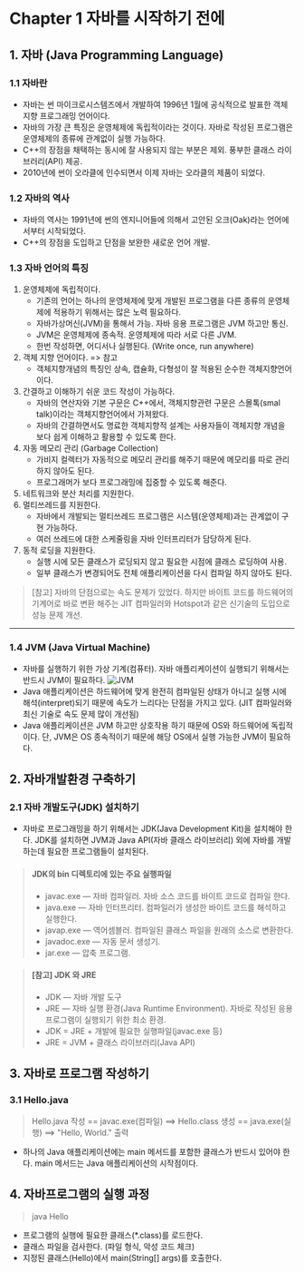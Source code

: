 # Chapter 1 자바를 시작하기 전에
## 1. 자바 (Java Programming Language)
### 1.1 자바란
- 자바는 썬 마이크로시스템즈에서 개발하여 1996년 1월에 공식적으로 발표한 객체지향 프로그래밍 언어이다.
- 자바의 가장 큰 특징은 운영체제에 독립적이라는 것이다. 자바로 작성된 프로그램은 운영체제의 종류에 관계없이 실행 가능하다.
- C++의 장점을 채택하는 동시에 잘 사용되지 않는 부분은 제외. 풍부한 클래스 라이브러리(API) 제공.
- 2010년에 썬이 오라클에 인수되면서 이제 자바는 오라클의 제품이 되었다.

### 1.2 자바의 역사
- 자바의 역사는 1991년에 썬의 엔지니어들에 의해서 고안된 오크(Oak)라는 언어에서부터 시작되었다.
- C++의 장점을 도입하고 단점을 보완한 새로운 언어 개발.

### 1.3 자바 언어의 특징
1. 운영체제에 독립적이다.
   - 기존의 언어는 하나의 운영체제에 맞게 개발된 프로그램을 다른 종류의 운영체제에 적용하기 위해서는 많은 노력 필요하다.
   - 자바가상머신(JVM)을 통해서 가능. 자바 응용 프로그램은 JVM 하고만 통신.
   - JVM은 운영체제에 종속적. 운영체제에 따라 서로 다른 JVM.
   - 한번 작성하면, 어디서나 실행된다. (Write once, run anywhere)
2. 객체 지향 언어이다. => 참고
   - 객체지향개념의 특징인 상속, 캡슐화, 다형성이 잘 적용된 순수한 객체지향언어이다.
3. 간결하고 이해하기 쉬운 코드 작성이 가능하다.
   - 자바의 연산자와 기본 구문은 C++에서, 객체지향관련 구문은 스몰톡(smal talk)이라는 객체지향언어에서 가져왔다.
   - 자바의 간결하면서도 명료한 객체지향적 설계는 사용자들이 객체지향 개념을 보다 쉽게 이해하고 활용할 수 있도록 한다.
4. 자동 메모리 관리 (Garbage Collection)
   - 가비지 컬렉터가 자동적으로 메모리 관리를 해주기 때문에 메모리를 따로 관리하지 않아도 된다.
   - 프로그래머가 보다 프로그래밍에 집중할 수 있도록 해준다.
5. 네트워크와 분산 처리를 지원한다.
6. 멀티쓰레드를 지원한다.
   - 자바에서 개발되는 멀티쓰레드 프로그램은 시스템(운영체제)과는 관계없이 구현 가능하다.
   - 여러 쓰레드에 대한 스케줄링을 자바 인터프리터가 담당하게 된다.
7. 동적 로딩을 지원한다.
   - 실행 시에 모든 클래스가 로딩되지 않고 필요한 시점에 클래스 로딩하여 사용.
   - 일부 클래스가 변경되어도 전체 애플리케이션을 다시 컴파일 하지 않아도 된다.
> [참고] 자바의 단점으로는 속도 문제가 있었다. 하지만 바이트 코드를 하드웨어의 기계어로 바로 변환 해주는 JIT 컴파일러와 Hotspot과 같은 신기술의 도입으로 성능 문제 개선.
---

### 1.4 JVM (Java Virtual Machine)
- 자바를 실행하기 위한 가상 기계(컴퓨터). 자바 애플리케이션이 실행되기 위해서는 반드시 JVM이 필요하다.
![JVM](https://im-yeobi.io/static/ac7fb90b2176c3306c9feb364429e91f/4bc72/003-jvm.png)
- Java 애플리케이션은 하드웨어에 맞게 완전히 컴파일된 상태가 아니고 실행 시에 해석(interpret)되기 때문에 속도가 느리다는 단점을 가지고 있다. (JIT 컴파일러와 최신 기술로 속도 문제 많이 개선됨)
- Java 애플리케이션은 JVM 하고만 상호작용 하기 때문에 OS와 하드웨어에 독립적이다. 단, JVM은 OS 종속적이기 때문에 해당 OS에서 실행 가능한 JVM이 필요하다.

## 2. 자바개발환경 구축하기
### 2.1 자바 개발도구(JDK) 설치하기
- 자바로 프로그래밍을 하기 위해서는 JDK(Java Development Kit)을 설치해야 한다. JDK를 설치하면 JVM과 Java API(자바 클래스 라이브러리) 외에 자바를 개발하는데 필요한 프로그램들이 설치된다.

> #### JDK의 bin 디렉토리에 있는 주요 실행파일
> - javac.exe — 자바 컴파일러. 자바 소스 코드를 바이트 코드로 컴파일 한다.
> - java.exe — 자바 인터프리터. 컴파일러가 생성한 바이트 코드를 해석하고 실행한다.
> - javap.exe — 역어셈블러. 컴파일된 클래스 파일을 원래의 소스로 변환한다.
> - javadoc.exe — 자동 문서 생성기.
> - jar.exe — 압축 프로그램.

> #### [참고] JDK 와 JRE
> - JDK — 자바 개발 도구
> - JRE — 자바 실행 환경(Java Runtime Environment). 자바로 작성된 응용프로그램이 실행되기 위한 최소 환경.
> - JDK = JRE + 개발에 필요한 실행파일(javac.exe 등)
> - JRE = JVM + 클래스 라이브러리(Java API)
 
## 3. 자바로 프로그램 작성하기
### 3.1 Hello.java
> Hello.java 작성 == javac.exe(컴파일) ==> Hello.class 생성 == java.exe(실행) ==> "Hello, World." 출력
- 하나의 Java 애플리케이션에는 main 메서드를 포함한 클래스가 반드시 있어야 한다. main 메서드는 Java 애플리케이션의 시작점이다.

## 4. 자바프로그램의 실행 과정
> java Hello 
- 프로그램의 실행에 필요한 클래스(*.class)를 로드한다.
- 클래스 파일을 검사한다. (파일 형식, 악성 코드 체크)
- 지정된 클래스(Hello)에서 main(String[] args)를 호출한다.